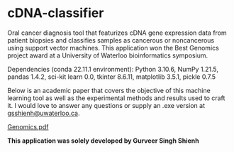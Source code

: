 # cDNA-classifier
Oral cancer diagnosis tool that featurizes cDNA gene expression data from patient biopsies and classifies samples as cancerous or noncancerous using support vector machines. This application won the Best Genomics project award at a University of Waterloo bioinformatics symposium.

Dependencies (conda 22.11.1 environment):
Python 3.10.6, 
NumPy 1.21.5, 
pandas 1.4.2, 
sci-kit learn 0.0, 
tkinter 8.6.11, 
matplotlib 3.5.1, 
pickle 0.7.5

Below is an academic paper that covers the objective of this machine learning tool as well as the experimental methods and results used to craft it. I would love to answer any questions or supply an .exe version at gsshienh@uwaterloo.ca.

[Genomics.pdf](https://github.com/gurveershienh/cDNA-classifier/files/10672729/Genomics.pdf)

**This application was solely developed by Gurveer Singh Shienh**
